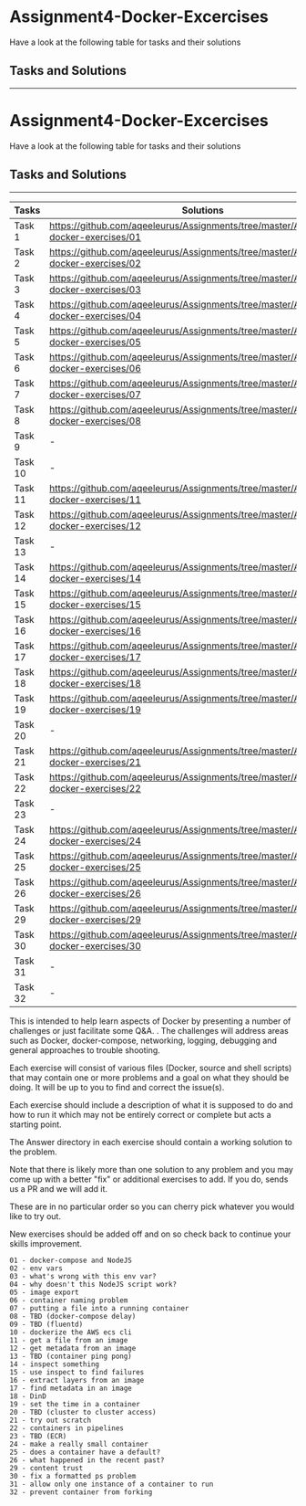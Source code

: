 
# Assignment4-Docker-Excercises
Have a look at the following table for tasks and their solutions
## Tasks and Solutions
---

# Assignment4-Docker-Excercises
Have a look at the following table for tasks and their solutions
## Tasks and Solutions
---

| Tasks | Solutions |
| ------ | ------ |
| Task 1 | https://github.com/aqeeleurus/Assignments/tree/master/Assignment4-docker-exercises/01 |
| Task 2 | https://github.com/aqeeleurus/Assignments/tree/master/Assignment4-docker-exercises/02 |
| Task 3 | https://github.com/aqeeleurus/Assignments/tree/master/Assignment4-docker-exercises/03 |
| Task 4 | https://github.com/aqeeleurus/Assignments/tree/master/Assignment4-docker-exercises/04 |
| Task 5 | https://github.com/aqeeleurus/Assignments/tree/master/Assignment4-docker-exercises/05 |
| Task 6 | https://github.com/aqeeleurus/Assignments/tree/master/Assignment4-docker-exercises/06 |
| Task 7 | https://github.com/aqeeleurus/Assignments/tree/master/Assignment4-docker-exercises/07 |
| Task 8 | https://github.com/aqeeleurus/Assignments/tree/master/Assignment4-docker-exercises/08 |
| Task 9 | - |
| Task 10 | - |
| Task 11 | https://github.com/aqeeleurus/Assignments/tree/master/Assignment4-docker-exercises/11 |
| Task 12 | https://github.com/aqeeleurus/Assignments/tree/master/Assignment4-docker-exercises/12 |
| Task 13 | - |
| Task 14 | https://github.com/aqeeleurus/Assignments/tree/master/Assignment4-docker-exercises/14 |
| Task 15 | https://github.com/aqeeleurus/Assignments/tree/master/Assignment4-docker-exercises/15 |
| Task 16 | https://github.com/aqeeleurus/Assignments/tree/master/Assignment4-docker-exercises/16 |
| Task 17 | https://github.com/aqeeleurus/Assignments/tree/master/Assignment4-docker-exercises/17 |
| Task 18 | https://github.com/aqeeleurus/Assignments/tree/master/Assignment4-docker-exercises/18 |
| Task 19 | https://github.com/aqeeleurus/Assignments/tree/master/Assignment4-docker-exercises/19 |
| Task 20 | - |
| Task 21 | https://github.com/aqeeleurus/Assignments/tree/master/Assignment4-docker-exercises/21 |
| Task 22 | https://github.com/aqeeleurus/Assignments/tree/master/Assignment4-docker-exercises/22 |
| Task 23 | - |
| Task 24 | https://github.com/aqeeleurus/Assignments/tree/master/Assignment4-docker-exercises/24 |
| Task 25 | https://github.com/aqeeleurus/Assignments/tree/master/Assignment4-docker-exercises/25 |
| Task 26 | https://github.com/aqeeleurus/Assignments/tree/master/Assignment4-docker-exercises/26 |
| Task 29 | https://github.com/aqeeleurus/Assignments/tree/master/Assignment4-docker-exercises/29 |
| Task 30 | https://github.com/aqeeleurus/Assignments/tree/master/Assignment4-docker-exercises/30 |
| Task 31 | - |
| Task 32 | - |

This is intended to help learn aspects of Docker by presenting a number of challenges or just facilitate some Q&A.
.
The challenges will address areas such as Docker, docker-compose, networking, logging, debugging and general approaches to trouble shooting.

Each exercise will consist of various files (Docker, source and shell scripts) that may contain one or more problems and a goal on what they should be doing.
It will be up to you to find and correct the issue(s).

Each exercise should include a description of what it is supposed to do and how to run it which may not be entirely correct or complete but acts a starting point.

The Answer directory in each exercise should contain a working solution to the problem.

Note that there is likely more than one solution to any problem and you may come up with a better "fix" or additional exercises to add.
If you do, sends us a PR and we will add it.

These are in no particular order so you can cherry pick whatever you would like to try out.

New exercises should be added off and on so check back to continue your skills improvement.

    01 - docker-compose and NodeJS
    02 - env vars
    03 - what's wrong with this env var?
    04 - why doesn't this NodeJS script work?
    05 - image export
    06 - container naming problem
    07 - putting a file into a running container
    08 - TBD (docker-compose delay)
    09 - TBD (fluentd)
    10 - dockerize the AWS ecs cli
    11 - get a file from an image
    12 - get metadata from an image
    13 - TBD (container ping pong)
    14 - inspect something
    15 - use inspect to find failures
    16 - extract layers from an image
    17 - find metadata in an image
    18 - DinD
    19 - set the time in a container
    20 - TBD (cluster to cluster access)
    21 - try out scratch
    22 - containers in pipelines
    23 - TBD (ECR)
    24 - make a really small container
    25 - does a container have a default?
    26 - what happened in the recent past?
    29 - content trust
    30 - fix a formatted ps problem
    31 - allow only one instance of a container to run
    32 - prevent container from forking

